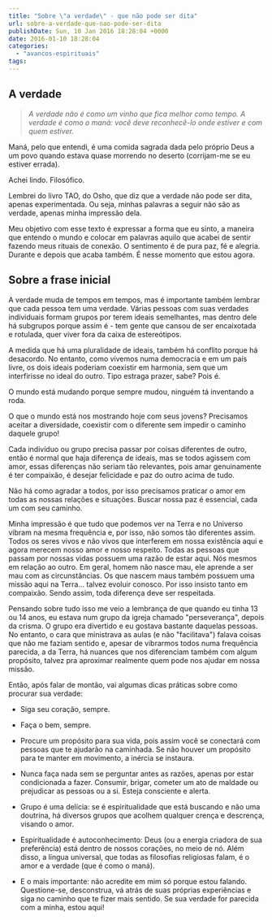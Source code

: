 ```yaml
---
title: "Sobre \"a verdade\" - que não pode ser dita"
url: sobre-a-verdade-que-nao-pode-ser-dita
publishDate: Sun, 10 Jan 2016 18:28:04 +0000
date: 2016-01-10 18:28:04
categories: 
  - "avancos-espirituais"
tags: 
---
```

<h2>A verdade</h2>
<blockquote><em>A verdade não é como um vinho que fica melhor como tempo. A verdade é como o maná: você deve reconhecê-lo onde estiver e com quem estiver.</em></blockquote>
Maná, pelo que entendi, é uma comida sagrada dada pelo próprio Deus a um povo quando estava quase morrendo no deserto (corrijam-me se eu estiver errada).

Achei lindo.
Filosófico.

Lembrei do livro TAO, do Osho, que diz que a verdade não pode ser dita, apenas experimentada. Ou seja, minhas palavras a seguir não são as verdade, apenas minha impressão dela.

Meu objetivo com esse texto é expressar a forma que eu sinto, a maneira que entendo o mundo e colocar em palavras aquilo que acabei de sentir fazendo meus rituais de conexão. O sentimento é de pura paz, fé e alegria. Durante e depois que acaba também. É nesse momento que estou agora.
<h2>Sobre a frase inicial</h2>
A verdade muda de tempos em tempos, mas é importante também lembrar que cada pessoa tem uma verdade. Várias pessoas com suas verdades individuais formam grupos por terem ideais semelhantes, mas dentro dele há subgrupos porque assim é - tem gente que cansou de ser encaixotada e rotulada, quer viver fora da caixa de estereótipos.

A medida que há uma pluralidade de ideais, também há conflito porque há desacordo. No entanto, como vivemos numa democracia e em um país livre, os dois ideais poderiam coexistir em harmonia, sem que um interfirisse no ideal do outro. Tipo estraga prazer, sabe? Pois é.

O mundo está mudando porque sempre mudou, ninguém tá inventando a roda.

O que o mundo está nos mostrando hoje com seus jovens? Precisamos aceitar a diversidade, coexistir com o diferente sem impedir o caminho daquele grupo!

Cada indivíduo ou grupo precisa passar por coisas diferentes de outro, então é normal que haja diferença de ideais, mas se todos agissem com amor, essas diferenças não seriam tão relevantes, pois amar genuinamente é ter compaixão, é desejar felicidade e paz do outro acima de tudo.

Não há como agradar a todos, por isso precisamos praticar o amor em todas as nossas relações e situações. Buscar nossa paz é essencial, cada um com seu caminho.

Minha impressão é que tudo que podemos ver na Terra e no Universo vibram na mesma frequência e, por isso, não somos tão diferentes assim. Todos os seres vivos e não vivos que interferem em nossa existência aqui e agora merecem nosso amor e nosso respeito. Todas as pessoas que passam por nossas vidas possuem uma razão de estar aqui. Nós mesmos em relação ao outro. Em geral, homem não nasce mau, ele aprende a ser mau com as circunstâncias. Os que nascem maus também possuem uma missão aqui na Terra... talvez evoluir conosco. Por isso insisto tanto em compaixão. Sendo assim, toda diferença deve ser respeitada.

Pensando sobre tudo isso me veio a lembrança de que quando eu tinha 13 ou 14 anos, eu estava num grupo da igreja chamado "perseverança", depois da crisma. O grupo era divertido e eu gostava bastante daquelas pessoas. No entanto, o cara que ministrava as aulas (e não "facilitava") falava coisas que não me faziam sentido e, apesar de vibrarmos todos numa frequência parecida, a da Terra, há nuances que nos diferenciam também com algum propósito, talvez pra aproximar realmente quem pode nos ajudar em nossa missão.

Então, após falar de montão, vai algumas dicas práticas sobre como procurar sua verdade:

- Siga seu coração, sempre.

- Faça o bem, sempre.

- Procure um propósito para sua vida, pois assim você se conectará com pessoas que te ajudarão na caminhada. Se não houver um propósito para te manter em movimento, a inércia se instaura.

- Nunca faça nada sem se perguntar antes as razões, apenas por estar condicionada a fazer. Consumir, brigar, cometer um ato de maldade ou prejudicar as pessoas ou a si. Esteja consciente e alerta.

- Grupo é uma delícia: se é espiritualidade que está buscando e não uma doutrina, há diversos grupos que acolhem qualquer crença e descrença, visando o amor.

- Espiritualidade é autoconhecimento: Deus (ou a energia criadora de sua preferência) está dentro de nossos corações, no meio de nó. Além disso, a língua universal, que todas as filosofias religiosas falam, é o amor e a verdade (que é como o maná).

- E o mais importante: não acredite em mim só porque estou falando. Questione-se, desconstrua, vá atrás de suas próprias experiências e siga no caminho que te fizer mais sentido. Se sua verdade for parecida com a minha, estou aqui!

<strong> </strong>
